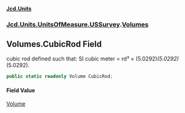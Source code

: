 #### [Jcd.Units](index.md 'index')
### [Jcd.Units.UnitsOfMeasure.USSurvey](Jcd.Units.UnitsOfMeasure.USSurvey.md 'Jcd.Units.UnitsOfMeasure.USSurvey').[Volumes](Volumes.md 'Jcd.Units.UnitsOfMeasure.USSurvey.Volumes')

## Volumes.CubicRod Field

cubic rod defined such that: SI cubic meter = rd³ × (5.0292)*(5.0292)*(5.0292).

```csharp
public static readonly Volume CubicRod;
```

#### Field Value
[Volume](Volume.md 'Jcd.Units.UnitTypes.Volume')